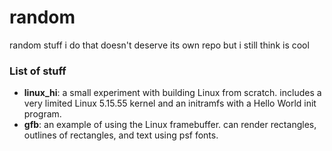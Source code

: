 # random
random stuff i do that doesn't deserve its own repo but i still think is cool

### List of stuff
- **linux_hi**: a small experiment with building Linux from scratch. includes a very limited Linux 5.15.55 kernel and an initramfs with a Hello World init program.
- **gfb**: an example of using the Linux framebuffer. can render rectangles,
	outlines of rectangles, and text using psf fonts.

